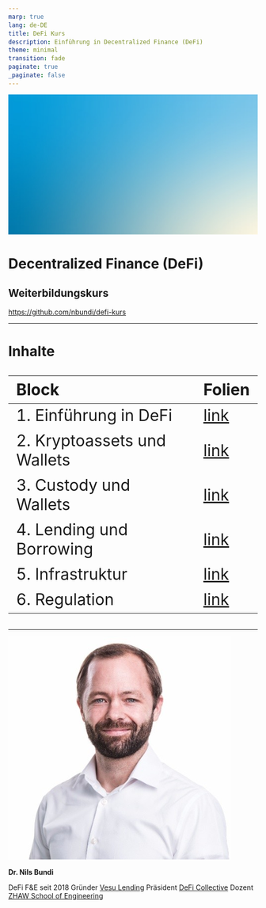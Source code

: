 ```yaml
---
marp: true
lang: de-DE
title: DeFi Kurs
description: Einführung in Decentralized Finance (DeFi)
theme: minimal
transition: fade
paginate: true
_paginate: false
---
```


<!-- _class: lead -->

![bg opacity](./assets/gradient.jpg)

# <!--fit--> Decentralized Finance (DeFi)

## Weiterbildungskurs

https://github.com/nbundi/defi-kurs


<!-- This is presenter note. You can write down notes through HTML comment. -->

---

<style scoped>table { font-size: 32px; }</style>

# Inhalte

| Block              | Folien |
| :----------------- | :----- |
| 1. Einführung in DeFi | [link](./defi-einfuehrung.md) |
| 2. Kryptoassets und Wallets | [link](./defi-assets.md) |
| 3. Custody und Wallets | [link](./defi-wallets.md) |
| 4. Lending und Borrowing | [link](./defi-lending.md) |
| 5. Infrastruktur | [link](./defi-infrastruktur.md) |
| 6. Regulation | [link](./defi-regulation.md) |

---

<style scoped>{font-size: 37px}</style>

![bg right 60%](./assets/nils-profile.jpeg)

**Dr. Nils Bundi**

DeFi F&E seit 2018 
Gründer [Vesu Lending](https://vesu.xyz)
Präsident [DeFi Collective](https://deficollective.org)
Dozent [ZHAW School of Engineering](https://zhaw.ch)
